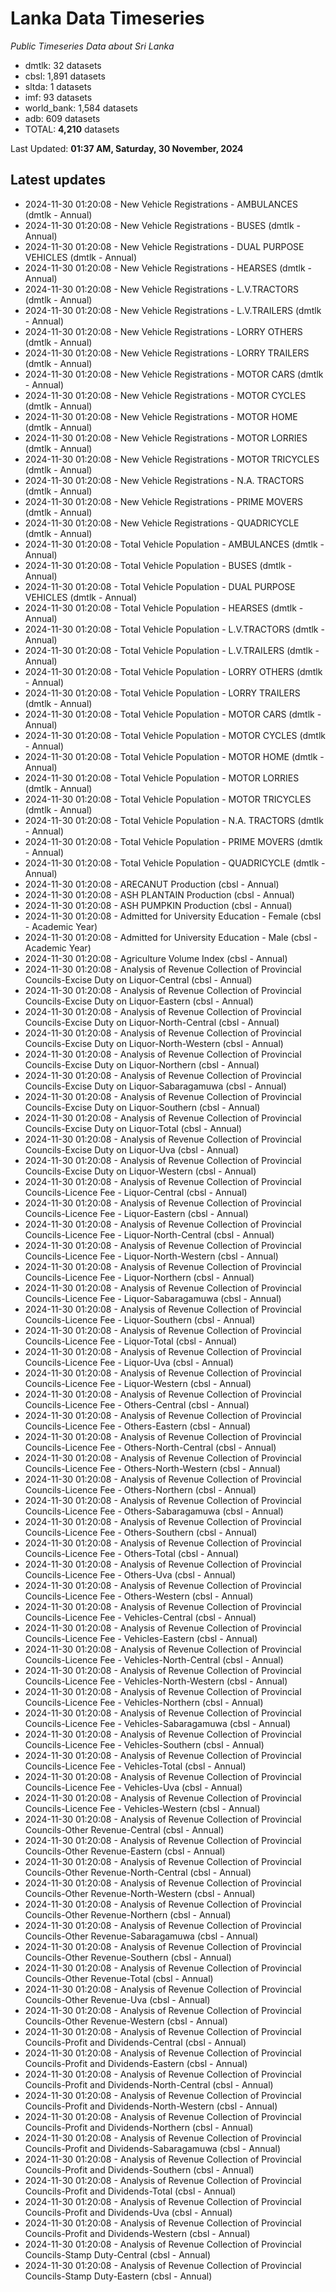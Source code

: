 # Lanka Data Timeseries
*Public Timeseries Data about Sri Lanka*

* dmtlk: 32 datasets
* cbsl: 1,891 datasets
* sltda: 1 datasets
* imf: 93 datasets
* world_bank: 1,584 datasets
* adb: 609 datasets
* TOTAL: **4,210** datasets

Last Updated: **01:37 AM, Saturday, 30 November, 2024**

## Latest updates

* 2024-11-30 01:20:08 - New Vehicle Registrations - AMBULANCES (dmtlk - Annual)
* 2024-11-30 01:20:08 - New Vehicle Registrations - BUSES (dmtlk - Annual)
* 2024-11-30 01:20:08 - New Vehicle Registrations - DUAL PURPOSE VEHICLES (dmtlk - Annual)
* 2024-11-30 01:20:08 - New Vehicle Registrations - HEARSES (dmtlk - Annual)
* 2024-11-30 01:20:08 - New Vehicle Registrations - L.V.TRACTORS (dmtlk - Annual)
* 2024-11-30 01:20:08 - New Vehicle Registrations - L.V.TRAILERS (dmtlk - Annual)
* 2024-11-30 01:20:08 - New Vehicle Registrations - LORRY OTHERS (dmtlk - Annual)
* 2024-11-30 01:20:08 - New Vehicle Registrations - LORRY TRAILERS (dmtlk - Annual)
* 2024-11-30 01:20:08 - New Vehicle Registrations - MOTOR CARS (dmtlk - Annual)
* 2024-11-30 01:20:08 - New Vehicle Registrations - MOTOR CYCLES (dmtlk - Annual)
* 2024-11-30 01:20:08 - New Vehicle Registrations - MOTOR HOME (dmtlk - Annual)
* 2024-11-30 01:20:08 - New Vehicle Registrations - MOTOR LORRIES (dmtlk - Annual)
* 2024-11-30 01:20:08 - New Vehicle Registrations - MOTOR TRICYCLES (dmtlk - Annual)
* 2024-11-30 01:20:08 - New Vehicle Registrations - N.A. TRACTORS (dmtlk - Annual)
* 2024-11-30 01:20:08 - New Vehicle Registrations - PRIME MOVERS (dmtlk - Annual)
* 2024-11-30 01:20:08 - New Vehicle Registrations - QUADRICYCLE (dmtlk - Annual)
* 2024-11-30 01:20:08 - Total Vehicle Population - AMBULANCES (dmtlk - Annual)
* 2024-11-30 01:20:08 - Total Vehicle Population - BUSES (dmtlk - Annual)
* 2024-11-30 01:20:08 - Total Vehicle Population - DUAL PURPOSE VEHICLES (dmtlk - Annual)
* 2024-11-30 01:20:08 - Total Vehicle Population - HEARSES (dmtlk - Annual)
* 2024-11-30 01:20:08 - Total Vehicle Population - L.V.TRACTORS (dmtlk - Annual)
* 2024-11-30 01:20:08 - Total Vehicle Population - L.V.TRAILERS (dmtlk - Annual)
* 2024-11-30 01:20:08 - Total Vehicle Population - LORRY OTHERS (dmtlk - Annual)
* 2024-11-30 01:20:08 - Total Vehicle Population - LORRY TRAILERS (dmtlk - Annual)
* 2024-11-30 01:20:08 - Total Vehicle Population - MOTOR CARS (dmtlk - Annual)
* 2024-11-30 01:20:08 - Total Vehicle Population - MOTOR CYCLES (dmtlk - Annual)
* 2024-11-30 01:20:08 - Total Vehicle Population - MOTOR HOME (dmtlk - Annual)
* 2024-11-30 01:20:08 - Total Vehicle Population - MOTOR LORRIES (dmtlk - Annual)
* 2024-11-30 01:20:08 - Total Vehicle Population - MOTOR TRICYCLES (dmtlk - Annual)
* 2024-11-30 01:20:08 - Total Vehicle Population - N.A. TRACTORS (dmtlk - Annual)
* 2024-11-30 01:20:08 - Total Vehicle Population - PRIME MOVERS (dmtlk - Annual)
* 2024-11-30 01:20:08 - Total Vehicle Population - QUADRICYCLE (dmtlk - Annual)
* 2024-11-30 01:20:08 - ARECANUT Production (cbsl - Annual)
* 2024-11-30 01:20:08 - ASH PLANTAIN Production (cbsl - Annual)
* 2024-11-30 01:20:08 - ASH PUMPKIN Production (cbsl - Annual)
* 2024-11-30 01:20:08 - Admitted for University Education - Female (cbsl - Academic Year)
* 2024-11-30 01:20:08 - Admitted for University Education - Male (cbsl - Academic Year)
* 2024-11-30 01:20:08 - Agriculture Volume Index (cbsl - Annual)
* 2024-11-30 01:20:08 - Analysis of Revenue Collection of Provincial Councils-Excise Duty on Liquor-Central (cbsl - Annual)
* 2024-11-30 01:20:08 - Analysis of Revenue Collection of Provincial Councils-Excise Duty on Liquor-Eastern (cbsl - Annual)
* 2024-11-30 01:20:08 - Analysis of Revenue Collection of Provincial Councils-Excise Duty on Liquor-North-Central (cbsl - Annual)
* 2024-11-30 01:20:08 - Analysis of Revenue Collection of Provincial Councils-Excise Duty on Liquor-North-Western (cbsl - Annual)
* 2024-11-30 01:20:08 - Analysis of Revenue Collection of Provincial Councils-Excise Duty on Liquor-Northern (cbsl - Annual)
* 2024-11-30 01:20:08 - Analysis of Revenue Collection of Provincial Councils-Excise Duty on Liquor-Sabaragamuwa (cbsl - Annual)
* 2024-11-30 01:20:08 - Analysis of Revenue Collection of Provincial Councils-Excise Duty on Liquor-Southern (cbsl - Annual)
* 2024-11-30 01:20:08 - Analysis of Revenue Collection of Provincial Councils-Excise Duty on Liquor-Total (cbsl - Annual)
* 2024-11-30 01:20:08 - Analysis of Revenue Collection of Provincial Councils-Excise Duty on Liquor-Uva (cbsl - Annual)
* 2024-11-30 01:20:08 - Analysis of Revenue Collection of Provincial Councils-Excise Duty on Liquor-Western (cbsl - Annual)
* 2024-11-30 01:20:08 - Analysis of Revenue Collection of Provincial Councils-Licence Fee - Liquor-Central (cbsl - Annual)
* 2024-11-30 01:20:08 - Analysis of Revenue Collection of Provincial Councils-Licence Fee - Liquor-Eastern (cbsl - Annual)
* 2024-11-30 01:20:08 - Analysis of Revenue Collection of Provincial Councils-Licence Fee - Liquor-North-Central (cbsl - Annual)
* 2024-11-30 01:20:08 - Analysis of Revenue Collection of Provincial Councils-Licence Fee - Liquor-North-Western (cbsl - Annual)
* 2024-11-30 01:20:08 - Analysis of Revenue Collection of Provincial Councils-Licence Fee - Liquor-Northern (cbsl - Annual)
* 2024-11-30 01:20:08 - Analysis of Revenue Collection of Provincial Councils-Licence Fee - Liquor-Sabaragamuwa (cbsl - Annual)
* 2024-11-30 01:20:08 - Analysis of Revenue Collection of Provincial Councils-Licence Fee - Liquor-Southern (cbsl - Annual)
* 2024-11-30 01:20:08 - Analysis of Revenue Collection of Provincial Councils-Licence Fee - Liquor-Total (cbsl - Annual)
* 2024-11-30 01:20:08 - Analysis of Revenue Collection of Provincial Councils-Licence Fee - Liquor-Uva (cbsl - Annual)
* 2024-11-30 01:20:08 - Analysis of Revenue Collection of Provincial Councils-Licence Fee - Liquor-Western (cbsl - Annual)
* 2024-11-30 01:20:08 - Analysis of Revenue Collection of Provincial Councils-Licence Fee - Others-Central (cbsl - Annual)
* 2024-11-30 01:20:08 - Analysis of Revenue Collection of Provincial Councils-Licence Fee - Others-Eastern (cbsl - Annual)
* 2024-11-30 01:20:08 - Analysis of Revenue Collection of Provincial Councils-Licence Fee - Others-North-Central (cbsl - Annual)
* 2024-11-30 01:20:08 - Analysis of Revenue Collection of Provincial Councils-Licence Fee - Others-North-Western (cbsl - Annual)
* 2024-11-30 01:20:08 - Analysis of Revenue Collection of Provincial Councils-Licence Fee - Others-Northern (cbsl - Annual)
* 2024-11-30 01:20:08 - Analysis of Revenue Collection of Provincial Councils-Licence Fee - Others-Sabaragamuwa (cbsl - Annual)
* 2024-11-30 01:20:08 - Analysis of Revenue Collection of Provincial Councils-Licence Fee - Others-Southern (cbsl - Annual)
* 2024-11-30 01:20:08 - Analysis of Revenue Collection of Provincial Councils-Licence Fee - Others-Total (cbsl - Annual)
* 2024-11-30 01:20:08 - Analysis of Revenue Collection of Provincial Councils-Licence Fee - Others-Uva (cbsl - Annual)
* 2024-11-30 01:20:08 - Analysis of Revenue Collection of Provincial Councils-Licence Fee - Others-Western (cbsl - Annual)
* 2024-11-30 01:20:08 - Analysis of Revenue Collection of Provincial Councils-Licence Fee - Vehicles-Central (cbsl - Annual)
* 2024-11-30 01:20:08 - Analysis of Revenue Collection of Provincial Councils-Licence Fee - Vehicles-Eastern (cbsl - Annual)
* 2024-11-30 01:20:08 - Analysis of Revenue Collection of Provincial Councils-Licence Fee - Vehicles-North-Central (cbsl - Annual)
* 2024-11-30 01:20:08 - Analysis of Revenue Collection of Provincial Councils-Licence Fee - Vehicles-North-Western (cbsl - Annual)
* 2024-11-30 01:20:08 - Analysis of Revenue Collection of Provincial Councils-Licence Fee - Vehicles-Northern (cbsl - Annual)
* 2024-11-30 01:20:08 - Analysis of Revenue Collection of Provincial Councils-Licence Fee - Vehicles-Sabaragamuwa (cbsl - Annual)
* 2024-11-30 01:20:08 - Analysis of Revenue Collection of Provincial Councils-Licence Fee - Vehicles-Southern (cbsl - Annual)
* 2024-11-30 01:20:08 - Analysis of Revenue Collection of Provincial Councils-Licence Fee - Vehicles-Total (cbsl - Annual)
* 2024-11-30 01:20:08 - Analysis of Revenue Collection of Provincial Councils-Licence Fee - Vehicles-Uva (cbsl - Annual)
* 2024-11-30 01:20:08 - Analysis of Revenue Collection of Provincial Councils-Licence Fee - Vehicles-Western (cbsl - Annual)
* 2024-11-30 01:20:08 - Analysis of Revenue Collection of Provincial Councils-Other Revenue-Central (cbsl - Annual)
* 2024-11-30 01:20:08 - Analysis of Revenue Collection of Provincial Councils-Other Revenue-Eastern (cbsl - Annual)
* 2024-11-30 01:20:08 - Analysis of Revenue Collection of Provincial Councils-Other Revenue-North-Central (cbsl - Annual)
* 2024-11-30 01:20:08 - Analysis of Revenue Collection of Provincial Councils-Other Revenue-North-Western (cbsl - Annual)
* 2024-11-30 01:20:08 - Analysis of Revenue Collection of Provincial Councils-Other Revenue-Northern (cbsl - Annual)
* 2024-11-30 01:20:08 - Analysis of Revenue Collection of Provincial Councils-Other Revenue-Sabaragamuwa (cbsl - Annual)
* 2024-11-30 01:20:08 - Analysis of Revenue Collection of Provincial Councils-Other Revenue-Southern (cbsl - Annual)
* 2024-11-30 01:20:08 - Analysis of Revenue Collection of Provincial Councils-Other Revenue-Total (cbsl - Annual)
* 2024-11-30 01:20:08 - Analysis of Revenue Collection of Provincial Councils-Other Revenue-Uva (cbsl - Annual)
* 2024-11-30 01:20:08 - Analysis of Revenue Collection of Provincial Councils-Other Revenue-Western (cbsl - Annual)
* 2024-11-30 01:20:08 - Analysis of Revenue Collection of Provincial Councils-Profit and Dividends-Central (cbsl - Annual)
* 2024-11-30 01:20:08 - Analysis of Revenue Collection of Provincial Councils-Profit and Dividends-Eastern (cbsl - Annual)
* 2024-11-30 01:20:08 - Analysis of Revenue Collection of Provincial Councils-Profit and Dividends-North-Central (cbsl - Annual)
* 2024-11-30 01:20:08 - Analysis of Revenue Collection of Provincial Councils-Profit and Dividends-North-Western (cbsl - Annual)
* 2024-11-30 01:20:08 - Analysis of Revenue Collection of Provincial Councils-Profit and Dividends-Northern (cbsl - Annual)
* 2024-11-30 01:20:08 - Analysis of Revenue Collection of Provincial Councils-Profit and Dividends-Sabaragamuwa (cbsl - Annual)
* 2024-11-30 01:20:08 - Analysis of Revenue Collection of Provincial Councils-Profit and Dividends-Southern (cbsl - Annual)
* 2024-11-30 01:20:08 - Analysis of Revenue Collection of Provincial Councils-Profit and Dividends-Total (cbsl - Annual)
* 2024-11-30 01:20:08 - Analysis of Revenue Collection of Provincial Councils-Profit and Dividends-Uva (cbsl - Annual)
* 2024-11-30 01:20:08 - Analysis of Revenue Collection of Provincial Councils-Profit and Dividends-Western (cbsl - Annual)
* 2024-11-30 01:20:08 - Analysis of Revenue Collection of Provincial Councils-Stamp Duty-Central (cbsl - Annual)
* 2024-11-30 01:20:08 - Analysis of Revenue Collection of Provincial Councils-Stamp Duty-Eastern (cbsl - Annual)
